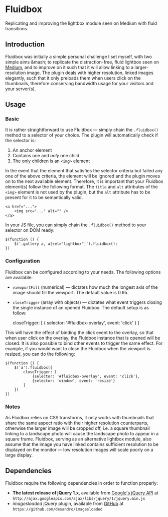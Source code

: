 # Fluidbox
Replicating and improving the lightbox module seen on Medium with fluid transitions.

## Introduction
Fluidbox was initially a simple personal challenge I set myself, with two simple aims &mash; to replicate the distraction-free, fluid lightbox seen on [Medium](http://medium.com), and to improve on it such that it will allow linking to a larger-resolution image. The plugin deals with higher resolution, linked images elegantly, such that it only preloads them when users click on the thumbnails, therefore conserving bandwidth usage for your visitors and your server(s).

## Usage
### Basic
It is rather straightforward to use Fluidbox &mdash; simply chain the `.fluidbox()` method to a selector of your choice. The plugin will automatically check if the selector is:

1. An anchor element
2. Contains one and *only* one child
3. The only children is an `<img>` element

In the event that the element that satisfies the selector criteria but failed any one of the above criteria, the element will be ignored and the plugin moves on to the next available element. Therefore, it is important that your Fluidbox element(s) follow the following format. The `title` and `alt` attributes of the `<img>` element is not used by the plugin, but the `alt` attribute has to be present for it to be semantically valid.

    <a href="...">
        <img src="..." alt="" />
    </a>

In your JS file, you can simply chain the `.fluidbox()` method to your selector on DOM ready:

    $(function () {
        $('.gallery a, a[rel="lightbox"]').fluidbox();
    })

### Configuration
Fluidbox can be configured according to your needs. The following options are available:

- `viewportFill` (numerical) &mdash; dictates how much the longest axis of the image should fill the viewport. The default value is 0.95.
- `closeTrigger` (array with objects) &mdash; dictates what event triggers closing the single instance of an opened Fluidbox. The default setup is as follow:

    closeTrigger: [
        {
            selector: '#fluidbox-overlay',
            event: 'click'
        }
    ]

This will have the effect of binding the click event to the overlay, so that when user click on the overlay, the Fluidbox instance that is opened will be closed. It is also possible to bind other events to trigger the same effect. For example, if you would want to close the Fluidbox when the viewport is resized, you can do the following:

    $(function () {
        $('a').fluidbox({
            closeTrigger: [
                {selector: '#fluidbox-overlay', event: 'click'},
                {selector: 'window', event: 'resize'}
            ]
        })
    })

### Notes
As Fluidbox relies on CSS transforms, it only works with thumbnails that share the same aspect ratio with their higher resolution counterparts, otherwise the larger image will be cropped off, i.e. a square thumbnail linking to a landscape photo will cause the landscape photo to appear in a square frame. Fluidbox, serving as an alternative lightbox module, also assume that the image you have linked contains sufficient resolution to be displayed on the monitor &mdash; low resolution images will scale poorly on a large display.

## Dependencies
Fluidbox require the following dependencies in order to function properly:

- **The latest release of jQuery 1.x**, available from [Google's jQuery API](http://ajax.googleapis.com/ajax/libs/jquery/1/jquery.min.js) at `http://ajax.googleapis.com/ajax/libs/jquery/1/jquery.min.js`
- *imagesloaded* jQuery plugin, available from [GitHub](https://github.com/desandro/imagesloaded) at `https://github.com/desandro/imagesloaded`